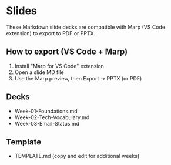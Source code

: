 # Slides

These Markdown slide decks are compatible with Marp (VS Code extension) to export to PDF or PPTX.

## How to export (VS Code + Marp)
1) Install "Marp for VS Code" extension
2) Open a slide MD file
3) Use the Marp preview, then Export → PPTX (or PDF)

## Decks
- Week-01-Foundations.md
- Week-02-Tech-Vocabulary.md
- Week-03-Email-Status.md

## Template
- TEMPLATE.md (copy and edit for additional weeks)
